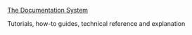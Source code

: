 [The Documentation System](https://www.divio.com/blog/documentation/)

Tutorials, how-to guides, technical reference and explanation
